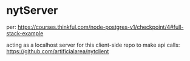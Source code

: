# nytServer

per: https://courses.thinkful.com/node-postgres-v1/checkpoint/4#full-stack-example

acting as a localhost server for this client-side repo to make api calls: https://github.com/artificialarea/nytclient